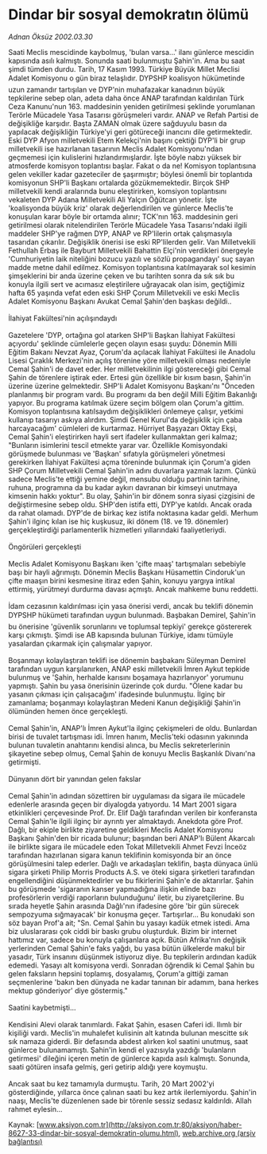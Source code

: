 # Dindar bir sosyal demokratın ölümü

*Adnan Öksüz 2002.03.30*

<font class="agenda2NewsSpot">
 Saati Meclis mescidinde kaybolmuş, 'bulan varsa...' ilanı günlerce mescidin kapısında asılı kalmıştı. Sonunda saati bulunmuştu Şahin'in. Ama bu saat şimdi tümden durdu.
</font>
<font class="newsDetail">
 Tarih, 17 Kasım 1993. Türkiye Büyük Millet Meclisi Adalet Komisyonu o gün biraz telaşlıdır. DYPSHP koalisyon hükümetinde uzun zamandır tartışılan ve DYP'nin muhafazakar kanadının büyük tepkilerine sebep olan, adeta daha önce ANAP tarafından kaldırılan Türk Ceza Kanunu'nun 163. maddesinin yeniden getirilmesi şeklinde yorumlanan Terörle Mücadele Yasa Tasarısı görüşmeleri vardır. ANAP ve Refah Partisi de değişikliğe karşıdır. Başta ZAMAN olmak üzere sağduyulu basın da yapılacak değişikliğin Türkiye'yi geri götüreceği inancını dile getirmektedir. Eski DYP Afyon milletvekili Etem Kelekçi'nin başını çektiği DYP'li bir grup milletvekili ise hazırlanan tasarının Meclis Adalet Komisyonu'ndan geçmemesi için kulislerini hızlandırmışlardır. İşte böyle nabzı yüksek bir atmosferde komisyon toplantısı başlar. Fakat o da ne! Komisyon toplantısına gelen vekiller kadar gazeteciler de şaşırmıştır; böylesi önemli bir toplantıda komisyonun SHP'li Başkanı ortalarda gözükmemektedir. Birçok SHP milletvekili kendi aralarında bunu eleştirirken, komsiyon toplantısını vekaleten DYP Adana Milletvekili Ali Yalçın Öğütcan yönetir. İşte 'koalisyonda büyük kriz' olarak değerlendirilen ve günlerce Meclis'te konuşulan karar böyle bir ortamda alınır; TCK'nın 163. maddesinin geri getirilmesi olarak nitelendirilen Terörle Mücadele Yasa Tasarısı'ndaki ilgili maddeler SHP'ye rağmen DYP, ANAP ve RP'lilerin ortak çalışmasıyla tasarıdan çıkarılır. Değişiklik önerisi ise eski RP'lilerden gelir. Van Milletvekili Fethullah Erbaş ile Bayburt Milletvekili Bahattin Elçi'nin verdikleri önergeyle 'Cumhuriyetin laik niteliğini bozucu yazılı ve sözlü propagandayı' suç sayan madde metne dahil edilmez. Komisyon toplantısına katılmayarak sol kesimin şimşeklerini bir anda üzerine çeken ve bu tarihten sonra da sık sık bu konuyla ilgili sert ve acımasız eleştirilere uğrayacak olan isim, geçtiğimiz hafta 65 yaşında vefat eden eski SHP Çorum Milletvekili ve eski Meclis Adalet Komisyonu Başkanı Avukat Cemal Şahin'den başkası değildi..
 <br/>
 <br/>
 İlahiyat Fakültesi'nin açılışındaydı
 <br/>
 <br/>
 Gazetelere 'DYP, ortağına gol atarken SHP'li Başkan İlahiyat Fakültesi açıyordu' şeklinde cümlelerle geçen olayın esası şuydu: Dönemin Milli Eğitim Bakanı Nevzat Ayaz, Çorum'da açılacak İlahiyat Fakültesi ile Anadolu Lisesi Çıraklık Merkezi'nin açılış törenine yöre milletvekili olması nedeniyle Cemal Şahin'i de davet eder. Her milletvekilinin ilgi göstereceği gibi Cemal Şahin de törenlere iştirak eder. Ertesi gün özellikle bir kısım basın, Şahin'in üzerine üzerine gelmektedir. SHP'li Adalet Komisyonu Başkanı'nı "Önceden planlanmış bir program vardı. Bu programı da ben değil Milli Eğitim Bakanlığı yapıyor. Bu programa katılmak üzere seçim bölgem olan Çorum'a gittim. Komisyon toplantısına katılsaydım değişiklikleri önlemeye çalışır, yetkimi kullanıp tasarıyı askıya alırdım. Şimdi Genel Kurul'da değişiklik için çaba harcayacağım' cümleleri de kurtarmaz. Hürriyet Başyazarı Oktay Ekşi, Cemal Şahin'i eleştirirken hayli sert ifadeler kullanmaktan geri kalmaz; "Bunların isimlerini tescil etmekte yarar var. Özellikle Komisyondaki görüşmede bulunması ve 'Başkan' sıfatıyla görüşmeleri yönetmesi gerekirken İlahiyat Fakültesi açma töreninde bulunmak için Çorum'a giden SHP Çorum Milletvekili Cemal Şahin'in adını duvarlara yazmak lazım. Çünkü sadece Meclis'te ettiği yemine değil, mensubu olduğu partinin tarihine, ruhuna, programına da bu kadar aykırı davranan bir kimseyi unutmaya kimsenin hakkı yoktur". Bu olay, Şahin'in bir dönem sonra siyasi çizgisini de değiştirmesine sebep oldu. SHP'den istifa etti, DYP'ye katıldı. Ancak orada da rahat olamadı. DYP'de de birkaç kez istifa noktasına kadar geldi. Merhum Şahin'i ilginç kılan ise hiç kuşkusuz, iki dönem (18. ve 19. dönemler) gerçekleştirdiği parlamenterlik hizmetleri yıllarındaki faaliyetleriydi.
 <br/>
 <br/>
 Öngörüleri gerçekleşti
 <br/>
 <br/>
 Meclis Adalet Komisyonu Başkanı iken 'çifte maaş' tartışmaları sebebiyle başı bir hayli ağrımıştı. Dönemin Meclis Başkanı Hüsamettin Cindoruk'un çifte maaşın birini kesmesine itiraz eden Şahin, konuyu yargıya intikal ettirmiş, yürütmeyi durdurma davası açmıştı. Ancak mahkeme bunu reddetti.
 <br/>
 <br/>
 İdam cezasının kaldırılması için yasa önerisi verdi, ancak bu teklifi dönemin DYPSHP hükümeti tarafından uygun bulunmadı. Başbakan Demirel, Şahin'in bu önerisine 'güvenlik sorunlarını ve toplumsal tepkiyi' gerekçe göstererek karşı çıkmıştı. Şimdi ise AB kapısında bulunan Türkiye, idamı tümüyle yasalardan çıkarmak için çalışmalar yapıyor.
 <br/>
 <br/>
 Boşanmayı kolaylaştıran teklifi ise dönemin başbakanı Süleyman Demirel tarafından uygun karşılanırken, ANAP eski milletvekili İmren Aykut tepkide bulunmuş ve 'Şahin, herhalde karısını boşamaya hazırlanıyor' yorumunu yapmıştı. Şahin bu yasa önerisinin üzerinde çok durdu. "Ölene kadar bu yasanın çıkması için çalışacağım' ifadesinde bulunmuştu. İlginç bir zamanlama; boşanmayı kolaylaştıran Medeni Kanun değişikliği Şahin'in ölümünden hemen önce gerçekleşti.
 <br/>
 <br/>
 Cemal Şahin'in, ANAP'lı İmren Aykut'la ilginç çekişmeleri de oldu. Bunlardan birisi de tuvalet tartışması idi. İmren hanım, Meclis'teki odasının yakınında bulunan tuvaletin anahtarını kendisi alınca, bu Meclis sekreterlerinin şikayetine sebep olmuş, Cemal Şahin de konuyu Meclis Başkanlık Divanı'na getirmişti.
 <br/>
 <br/>
 Dünyanın dört bir yanından gelen fakslar
 <br/>
 <br/>
 Cemal Şahin'in adından sözettiren bir uygulaması da sigara ile mücadele edenlerle arasında geçen bir diyalogda yatıyordu. 14 Mart 2001 sigara etkinlikleri çerçevesinde Prof. Dr. Elif Dağlı tarafından verilen bir konferansta Cemal Şahin'le ilgili ilginç bir ayrıntı yer almaktaydı. Anekdota göre Prof. Dağlı, bir ekiple birlikte ziyaretine geldikleri Meclis Adalet Komisyonu Başkanı Şahin'den bir ricada bulunur; başından beri ANAP'lı Bülent Akarcalı ile birlikte sigara ile mücadele eden Tokat Milletvekili Ahmet Fevzi İnceöz tarafından hazırlanan sigara kanun teklifinin komisyonda bir an önce görüşülmesini talep ederler. Dağlı ve arkadaşları teklifin, başta dünyaca ünlü sigara şirketi Philip Morris Products A.S. ve öteki sigara şirketleri tarafından engellendiğini düşünmektedirler ve bu fikirlerini Şahin'e de aktarırlar. Şahin bu görüşmede 'sigaranın kanser yapmadığına ilişkin elinde bazı profesörlerin verdiği raporların bulunduğunu' iletir, bu ziyaretçilerine. Bu sırada heyetle Şahin arasında Dağlı'nın ifadesine göre 'bir gün sürecek sempozyuma sığmayacak' bir konuşma geçer. Tartışırlar... Bu konudaki son söz bayan Prof'a ait; "Sn. Cemal Şahin bu yasayı kadük etmek istedi. Ama biz uluslararası çok ciddi bir baskı grubu oluşturduk. Bizim bir internet hattımız var, sadece bu konuyla çalışanlara açık. Bütün Afrika'nın değişik yerlerinden Cemal Şahin'e faks yağdı, bu yasa bütün ülkelerde makul bir yasadır, Türk insanını düşünmek istiyoruz diye. Bu tepkilerin ardından kadük edemedi. Yasayı alt komisyona verdi. Sonradan öğrendik ki Cemal Şahin bu gelen faksların hepsini toplamış, dosyalamış, Çorum'a gittiği zaman seçmenlerine 'bakın ben dünyada ne kadar tanınan bir adamım, bana herkes mektup gönderiyor' diye göstermiş."
 <br/>
 <br/>
 Saatini kaybetmişti...
 <br/>
 <br/>
 Kendisini Alevi olarak tanımlardı. Fakat Şahin, esasen Caferi idi. Ilımlı bir kişiliği vardı. Meclis'in muhalefet kulisinin alt katında bulunan mescitte sık sık namaza giderdi. Bir defasında abdest alırken kol saatini unutmuş, saat günlerce bulunamamıştı. Şahin'in kendi el yazısıyla yazdığı 'bulanların getirmesi' dileğini içeren metin de günlerce kapıda asılı kalmıştı. Sonunda, saati götüren insafa gelmiş, geri getirip aldığı yere koymuştu.
 <br/>
 <br/>
 Ancak saat bu kez tamamıyla durmuştu. Tarih, 20 Mart 2002'yi gösterdiğinde, yıllarca önce çalınan saati bu kez artık ilerlemiyordu. Şahin'in naaşı, Meclis'te düzenlenen sade bir törenle sessiz sedasız kaldırıldı. Allah rahmet eylesin...
 <br/>
</font>

Kaynak: [www.aksiyon.com.tr](http://aksiyon.com.tr:80/aksiyon/haber-8627-33-dindar-bir-sosyal-demokratin-olumu.html), [web.archive.org (arşiv bağlantısı)](http://web.archive.org/web/20101124041641/http://aksiyon.com.tr:80/aksiyon/haber-8627-33-dindar-bir-sosyal-demokratin-olumu.html)

